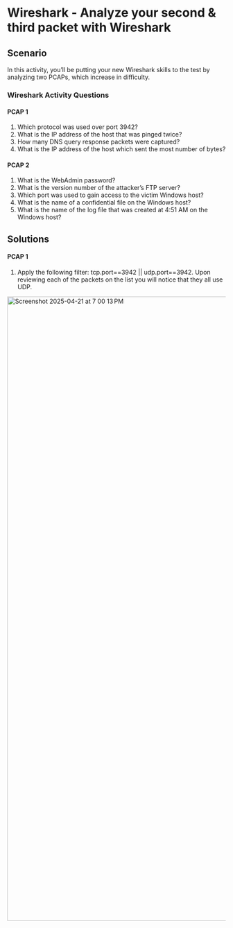 # Wireshark - Analyze your second & third packet with Wireshark

## Scenario
In this activity, you’ll be putting your new Wireshark skills to the test by analyzing two PCAPs, which increase in difficulty.

### Wireshark Activity Questions
#### PCAP 1
1. Which protocol was used over port 3942?
2. What is the IP address of the host that was pinged twice?
3. How many DNS query response packets were captured?
4. What is the IP address of the host which sent the most number of bytes?

#### PCAP 2
1. What is the WebAdmin password?
2. What is the version number of the attacker’s FTP server?
3. Which port was used to gain access to the victim Windows host?
4. What is the name of a confidential file on the Windows host?
5. What is the name of the log file that was created at 4:51 AM on the Windows host?

## Solutions
#### PCAP 1
1. Apply the following filter: tcp.port==3942 || udp.port==3942. Upon reviewing each of the packets on the list you will notice that they all use UDP.
<img width="1440" alt="Screenshot 2025-04-21 at 7 00 13 PM" src="https://github.com/user-attachments/assets/de14151f-935b-488e-9202-5274f51dccf3" />
